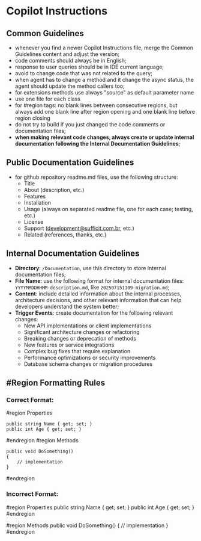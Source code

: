 # Copilot Instructions
<!-- Version: 202507151230 -->

## Common Guidelines
* whenever you find a newer Copilot Instructions file, merge the Common Guidelines content and adjust the version;
* code comments should always be in English;
* response to user queries should be in IDE current language;
* avoid to change code that was not related to the query;
* when agent has to change a method and it change the async status, the agent should update the method callers too;
* for extensions methods use always "source" as default parameter name
* use one file for each class
* for #region tags: no blank lines between consecutive regions, but always add one blank line after region opening and one blank line before region closing
* do not try to build if you just changed the code comments or documentation files;
* **when making relevant code changes, always create or update internal documentation following the Internal Documentation Guidelines**;

## Public Documentation Guidelines
* for github repository readme.md files, use the following structure:
  - Title
  - About (description, etc.)
  - Features
  - Installation
  - Usage (always on separated readme file, one for each case; testing, etc.)
  - License
  - Support (development@sufficit.com.br, etc.)
  - Related (references, thanks, etc.)

## Internal Documentation Guidelines
* **Directory**: `/Documentation`, use this directory to store internal documentation files;
* **File Name**: use the following format for internal documentation files: `YYYYMMDDHHMM-description.md`, like `202507151109-migration.md`;
* **Content**: include detailed information about the internal processes, architecture decisions, and other relevant information that can help developers understand the system better;
* **Trigger Events**: create documentation for the following relevant changes:
  - New API implementations or client implementations
  - Significant architecture changes or refactoring
  - Breaking changes or deprecation of methods
  - New features or service integrations
  - Complex bug fixes that require explanation
  - Performance optimizations or security improvements
  - Database schema changes or migration procedures

## #Region Formatting Rules

### Correct Format:
#region Properties

    public string Name { get; set; }
    public int Age { get; set; }

#endregion
#region Methods

    public void DoSomething()
    {
        // implementation
    }

#endregion

### Incorrect Format:
#region Properties
    public string Name { get; set; }
    public int Age { get; set; }
#endregion

#region Methods
    public void DoSomething()
    {
        // implementation
    }
#endregion